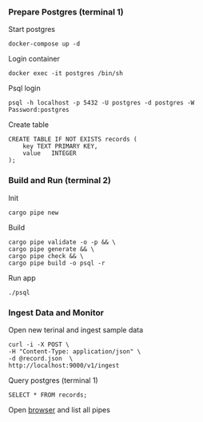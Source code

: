 ### Prepare Postgres (terminal 1)
Start postgres
```
docker-compose up -d
```
Login container
```
docker exec -it postgres /bin/sh
```
Psql login
```
psql -h localhost -p 5432 -U postgres -d postgres -W
Password:postgres
```
Create table
```
CREATE TABLE IF NOT EXISTS records (
    key TEXT PRIMARY KEY,
    value   INTEGER
);
```
### Build and Run (terminal 2)
Init
```
cargo pipe new
```
Build 
```
cargo pipe validate -o -p && \
cargo pipe generate && \
cargo pipe check && \
cargo pipe build -o psql -r
```
Run app
```
./psql
```
### Ingest Data and Monitor
Open new terinal and ingest sample data
```
curl -i -X POST \
-H "Content-Type: application/json" \
-d @record.json  \
http://localhost:9000/v1/ingest
```
Query postgres (terminal 1)
```
SELECT * FROM records;
```
Open [browser](http://localhost:8000/v1/pipe) and list all pipes
